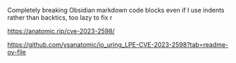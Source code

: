 Completely breaking Obsidian markdown code blocks even if I use indents rather than backtics, too lazy to fix r

https://anatomic.rip/cve-2023-2598/

https://github.com/ysanatomic/io_uring_LPE-CVE-2023-2598?tab=readme-ov-file

